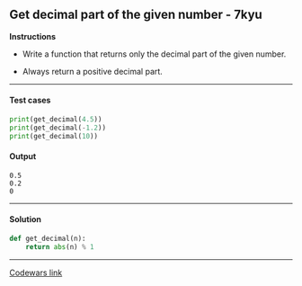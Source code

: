 ## Get decimal part of the given number - 7kyu

**Instructions**

- Write a function that returns only the decimal part of the given number.

- Always return a positive decimal part.

---

#### Test cases

```python
print(get_decimal(4.5))
print(get_decimal(-1.2))
print(get_decimal(10))
```

#### Output

```
0.5
0.2
0
```

---

#### Solution

```python
def get_decimal(n):
    return abs(n) % 1
```

---

[Codewars link](https://www.codewars.com/kata/586e4c61aa0428f04e000069/train/python)
